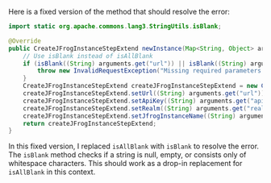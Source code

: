 Here is a fixed version of the method that should resolve the error:
```java
import static org.apache.commons.lang3.StringUtils.isBlank;

@Override
public CreateJFrogInstanceStepExtend newInstance(Map<String, Object> arguments) {
    // Use isBlank instead of isAllBlank
    if (isBlank((String) arguments.get("url")) || isBlank((String) arguments.get("apiKey")) || isBlank((String) arguments.get("realm"))) {
        throw new InvalidRequestException("Missing required parameters: url, apiKey, realm");
    }
    CreateJFrogInstanceStepExtend createJFrogInstanceStepExtend = new CreateJFrogInstanceStepExtend();
    createJFrogInstanceStepExtend.setUrl((String) arguments.get("url"));
    createJFrogInstanceStepExtend.setApiKey((String) arguments.get("apiKey"));
    createJFrogInstanceStepExtend.setRealm((String) arguments.get("realm"));
    createJFrogInstanceStepExtend.setJfrogInstanceName((String) arguments.get("jfrogInstanceName"));
    return createJFrogInstanceStepExtend;
}
```
In this fixed version, I replaced `isAllBlank` with `isBlank` to resolve the error. The `isBlank` method checks if a string is null, empty, or consists only of whitespace characters. This should work as a drop-in replacement for `isAllBlank` in this context.
